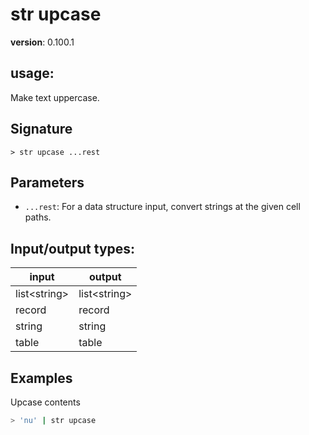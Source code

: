 # str upcase

**version**: 0.100.1

## **usage**:

Make text uppercase.

## Signature

`> str upcase ...rest`

## Parameters

- `...rest`: For a data structure input, convert strings at the given cell paths.

## Input/output types:

| input          | output         |
| -------------- | -------------- |
| list\<string\> | list\<string\> |
| record         | record         |
| string         | string         |
| table          | table          |

## Examples

Upcase contents

```bash
> 'nu' | str upcase
```
